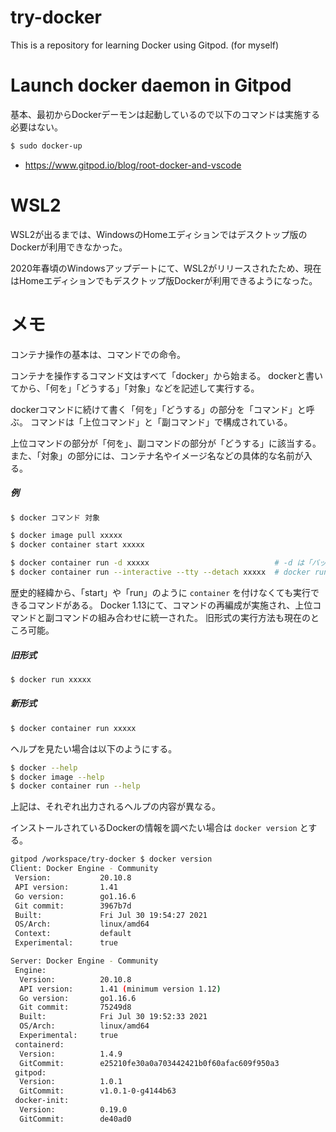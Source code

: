 # try-docker
This is a repository for learning Docker using Gitpod. (for myself)

# Launch docker daemon in Gitpod

基本、最初からDockerデーモンは起動しているので以下のコマンドは実施する必要はない。

```sh
$ sudo docker-up
```

- https://www.gitpod.io/blog/root-docker-and-vscode


# WSL2

WSL2が出るまでは、WindowsのHomeエディションではデスクトップ版のDockerが利用できなかった。

2020年春頃のWindowsアップデートにて、WSL2がリリースされたため、現在はHomeエディションでもデスクトップ版Dockerが利用できるようになった。

# メモ

コンテナ操作の基本は、コマンドでの命令。

コンテナを操作するコマンド文はすべて「docker」から始まる。
dockerと書いてから、「何を」「どうする」「対象」などを記述して実行する。

dockerコマンドに続けて書く「何を」「どうする」の部分を「コマンド」と呼ぶ。
コマンドは「上位コマンド」と「副コマンド」で構成されている。

上位コマンドの部分が「何を」、副コマンドの部分が「どうする」に該当する。
また、「対象」の部分には、コンテナ名やイメージ名などの具体的な名前が入る。

##### 例

```sh
$ docker コマンド 対象
```

```sh
$ docker image pull xxxxx
$ docker container start xxxxx
```

```sh
$ docker container run -d xxxxx                            # -d は「バックグラウンドで実行する」の意味
$ docker container run --interactive --tty --detach xxxxx  # docker run -it -d xxxxx と同じ
```

歴史的経緯から、「start」や「run」のように ```container``` を付けなくても実行できるコマンドがある。
Docker 1.13にて、コマンドの再編成が実施され、上位コマンドと副コマンドの組み合わせに統一された。
旧形式の実行方法も現在のところ可能。

##### 旧形式

```sh
$ docker run xxxxx
```

##### 新形式

```sh
$ docker container run xxxxx
```

ヘルプを見たい場合は以下のようにする。

```sh
$ docker --help
$ docker image --help
$ docker container run --help 
```

上記は、それぞれ出力されるヘルプの内容が異なる。

インストールされているDockerの情報を調べたい場合は ```docker version``` とする。

```sh
gitpod /workspace/try-docker $ docker version
Client: Docker Engine - Community
 Version:           20.10.8
 API version:       1.41
 Go version:        go1.16.6
 Git commit:        3967b7d
 Built:             Fri Jul 30 19:54:27 2021
 OS/Arch:           linux/amd64
 Context:           default
 Experimental:      true

Server: Docker Engine - Community
 Engine:
  Version:          20.10.8
  API version:      1.41 (minimum version 1.12)
  Go version:       go1.16.6
  Git commit:       75249d8
  Built:            Fri Jul 30 19:52:33 2021
  OS/Arch:          linux/amd64
  Experimental:     true
 containerd:
  Version:          1.4.9
  GitCommit:        e25210fe30a0a703442421b0f60afac609f950a3
 gitpod:
  Version:          1.0.1
  GitCommit:        v1.0.1-0-g4144b63
 docker-init:
  Version:          0.19.0
  GitCommit:        de40ad0
```
